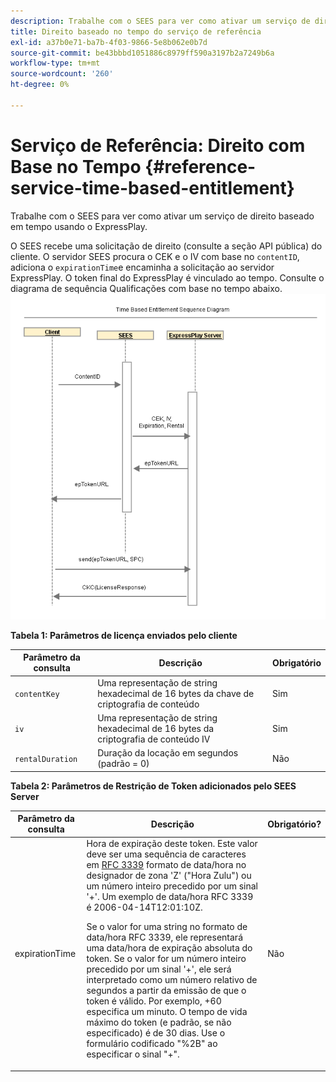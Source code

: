 ```yaml
---
description: Trabalhe com o SEES para ver como ativar um serviço de direito baseado em tempo usando o ExpressPlay.
title: Direito baseado no tempo do serviço de referência
exl-id: a37b0e71-ba7b-4f03-9866-5e8b062e0b7d
source-git-commit: be43bbbd1051886c8979ff590a3197b2a7249b6a
workflow-type: tm+mt
source-wordcount: '260'
ht-degree: 0%

---
```


# Serviço de Referência: Direito com Base no Tempo {#reference-service-time-based-entitlement}

Trabalhe com o SEES para ver como ativar um serviço de direito baseado em tempo usando o ExpressPlay.

O SEES recebe uma solicitação de direito (consulte a seção API pública) do cliente. O servidor SEES procura o CEK e o IV com base no `contentID`, adiciona o `expirationTime`e encaminha a solicitação ao servidor ExpressPlay. O token final do ExpressPlay é vinculado ao tempo. Consulte o diagrama de sequência Qualificações com base no tempo abaixo. ![](assets/fees-time-based.png)

**Tabela 1: Parâmetros de licença enviados pelo cliente**

| Parâmetro da consulta | Descrição | Obrigatório |
|---|---|---|
| `contentKey` | Uma representação de string hexadecimal de 16 bytes da chave de criptografia de conteúdo | Sim |
| `iv` | Uma representação de string hexadecimal de 16 bytes da criptografia de conteúdo IV | Sim |
| `rentalDuration` | Duração da locação em segundos (padrão = 0) | Não |

**Tabela 2: Parâmetros de Restrição de Token adicionados pelo SEES Server**

<table id="table_E979FAD7A61A4832A46667301939FAEB">  
 <thead> 
  <tr> 
   <th class="entry"> Parâmetro da consulta </th> 
   <th class="entry"> Descrição </th> 
   <th class="entry"> Obrigatório? </th> 
  </tr> 
 </thead>
 <tbody> 
  <tr> 
   <td><span class="codeph"> expirationTime</span> </td> 
   <td>Hora de expiração deste token. Este valor deve ser uma sequência de caracteres em <a href="https://www.ietf.org/rfc/rfc3339.txt" format="html" type="external"> RFC 3339</a> formato de data/hora no designador de zona 'Z' ("Hora Zulu") ou um número inteiro precedido por um sinal '+'. Um exemplo de data/hora RFC 3339 é <span class="codeph"> 2006-04-14T12:01:10Z</span>. <p>Se o valor for uma string no formato de data/hora RFC 3339, ele representará uma data/hora de expiração absoluta do token. Se o valor for um número inteiro precedido por um sinal '+', ele será interpretado como um número relativo de segundos a partir da emissão de que o token é válido. Por exemplo, <span class="codeph"> +60</span> especifica um minuto. O tempo de vida máximo do token (e padrão, se não especificado) é de 30 dias. Use o formulário codificado "%2B" ao especificar o sinal "+". </p> </td> 
   <td> Não </td> 
  </tr> 
 </tbody> 
</table>
